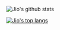 ![Jio's github stats](https://github-readme-stats.vercel.app/api?username=lockjio&count_private=true&hide=issues,stars&show_icons=true)

[![Jio's top langs](https://github-readme-stats.vercel.app/api/top-langs/?username=lockjio&layout=compact)](https://github.com/lockjio/github-readme-stats)

<!--
**lockjio/lockjio** is a ✨ _special_ ✨ repository because its `README.md` (this file) appears on your GitHub profile.

Here are some ideas to get you started:

- 🔭 I’m currently working on ...
- 🌱 I’m currently learning ...
- 👯 I’m looking to collaborate on ...
- 🤔 I’m looking for help with ...
- 💬 Ask me about ...
- 📫 How to reach me: ...
- 😄 Pronouns: ...
- ⚡ Fun fact: ...
-->

